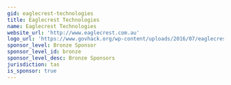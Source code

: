 ```yaml
---
gid: eaglecrest-technologies
title: Eaglecrest Technologies
name: Eaglecrest Technologies
website_url: 'http://www.eaglecrest.com.au'
logo_url: 'https://www.govhack.org/wp-content/uploads/2016/07/eaglecrest_technologies.png'
sponsor_level: Bronze Sponsor
sponsor_level_id: bronze
sponsor_level_desc: Bronze Sponsors
jurisdiction: tas
is_sponsor: true
---
```

